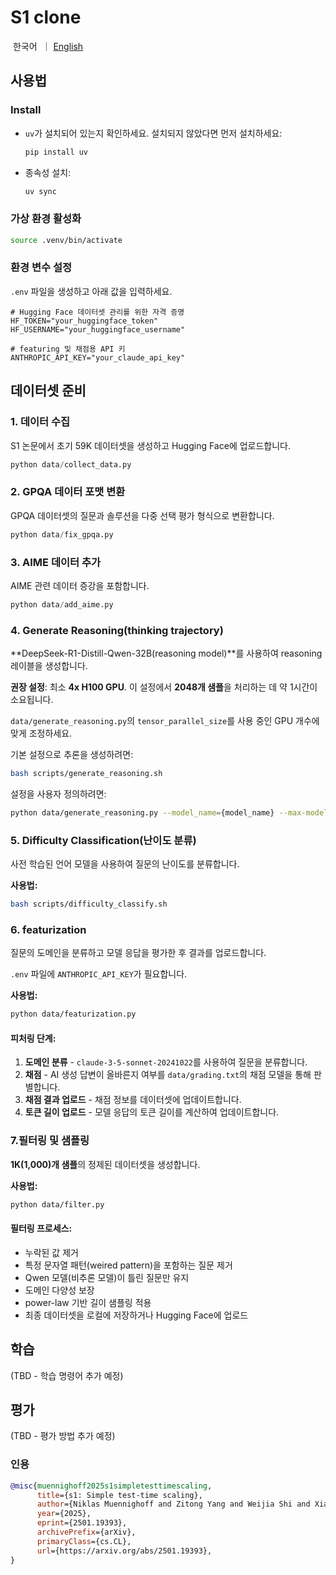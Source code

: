 # S1 clone
<p align="left">
      &nbsp한국어&nbsp ｜ <a href="README.md">English</a>&nbsp
</p>

## 사용법

### Install
- `uv`가 설치되어 있는지 확인하세요. 설치되지 않았다면 먼저 설치하세요:
    
    ```bash
    pip install uv
    ```
    
- 종속성 설치:
    
    ```bash
    uv sync
    ```
### 가상 환경 활성화
```bash
source .venv/bin/activate
```

### 환경 변수 설정

`.env` 파일을 생성하고 아래 값을 입력하세요.

```plaintext
# Hugging Face 데이터셋 관리를 위한 자격 증명
HF_TOKEN="your_huggingface_token"
HF_USERNAME="your_huggingface_username"

# featuring 및 채점용 API 키
ANTHROPIC_API_KEY="your_claude_api_key"
```

## 데이터셋 준비

### 1. 데이터 수집
S1 논문에서 초기 59K 데이터셋을 생성하고 Hugging Face에 업로드합니다.
```python
python data/collect_data.py
```

### 2. GPQA 데이터 포맷 변환
GPQA 데이터셋의 질문과 솔루션을 다중 선택 평가 형식으로 변환합니다.
```python
python data/fix_gpqa.py
```

### 3. AIME 데이터 추가
AIME 관련 데이터 증강을 포함합니다.
```python
python data/add_aime.py
```

### 4. Generate Reasoning(thinking trajectory)
**DeepSeek-R1-Distill-Qwen-32B(reasoning model)**를 사용하여 reasoning 레이블을 생성합니다.

**권장 설정**: 최소 **4x H100 GPU**. 이 설정에서 **2048개 샘플**을 처리하는 데 약 1시간이 소요됩니다.

`data/generate_reasoning.py`의 `tensor_parallel_size`를 사용 중인 GPU 개수에 맞게 조정하세요.

기본 설정으로 추론을 생성하려면:
```bash
bash scripts/generate_reasoning.sh
```

설정을 사용자 정의하려면:
```bash
python data/generate_reasoning.py --model_name={model_name} --max-model_len={max_model_len} ... 
```

### 5. Difficulty Classification(난이도 분류)
사전 학습된 언어 모델을 사용하여 질문의 난이도를 분류합니다.

**사용법:**
```bash
bash scripts/difficulty_classify.sh
```

### 6. featurization
질문의 도메인을 분류하고 모델 응답을 평가한 후 결과를 업로드합니다.

`.env` 파일에 `ANTHROPIC_API_KEY`가 필요합니다.

**사용법:**
```bash
python data/featurization.py
```

#### 피처링 단계:

1. **도메인 분류** - `claude-3-5-sonnet-20241022`를 사용하여 질문을 분류합니다.
2. **채점** - AI 생성 답변이 올바른지 여부를 `data/grading.txt`의 채점 모델을 통해 판별합니다.
3. **채점 결과 업로드** - 채점 정보를 데이터셋에 업데이트합니다.
4. **토큰 길이 업로드** - 모델 응답의 토큰 길이를 계산하여 업데이트합니다.

### 7.필터링 및 샘플링
**1K(1,000)개 샘플**의 정제된 데이터셋을 생성합니다.

**사용법:**
```bash
python data/filter.py
```

#### 필터링 프로세스:
- 누락된 값 제거
- 특정 문자열 패턴(weired pattern)을 포함하는 질문 제거
- Qwen 모델(비추론 모델)이 틀린 질문만 유지
- 도메인 다양성 보장
- power-law 기반 길이 샘플링 적용
- 최종 데이터셋을 로컬에 저장하거나 Hugging Face에 업로드

## 학습
(TBD - 학습 명령어 추가 예정)

## 평가
(TBD - 평가 방법 추가 예정)

### 인용

```bibtex
@misc{muennighoff2025s1simpletesttimescaling,
      title={s1: Simple test-time scaling},
      author={Niklas Muennighoff and Zitong Yang and Weijia Shi and Xiang Lisa Li and Li Fei-Fei and Hannaneh Hajishirzi and Luke Zettlemoyer and Percy Liang and Emmanuel Candès and Tatsunori Hashimoto},
      year={2025},
      eprint={2501.19393},
      archivePrefix={arXiv},
      primaryClass={cs.CL},
      url={https://arxiv.org/abs/2501.19393},
}
```